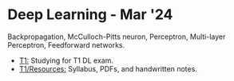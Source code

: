 # Deep Learning - Mar '24

Backpropagation, McCulloch-Pitts neuron, Perceptron, Multi-layer Perceptron, Feedforward networks.

- [T1:](./T1/) Studying for T1 DL exam.
- [T1/Resources:](./T1/Resources/) Syllabus, PDFs, and handwritten notes.
